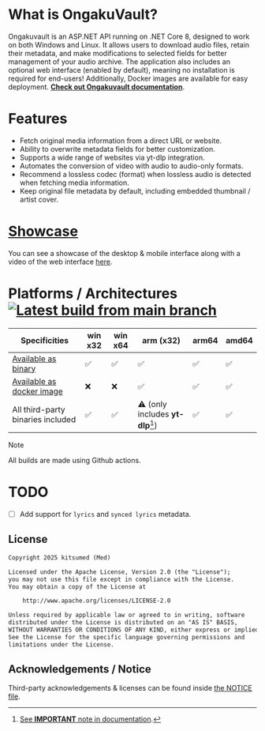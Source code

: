 # What is OngakuVault?
Ongakuvault is an ASP.NET API running on .NET Core 8, designed to work on both Windows and Linux. It allows users to download audio files, retain their metadata, and make modifications to selected fields for better management
of your audio archive. The application also includes an optional web interface (enabled by default), meaning no installation is required for end-users! Additionally, Docker images are available for easy deployment.
[**Check out Ongakuvault documentation**](https://kitsumed.github.io/ongakuvault/).

# Features
- Fetch original media information from a direct URL or website.
- Ability to overwrite metadata fields for better customization.
- Supports a wide range of websites via yt-dlp integration.
- Automates the conversion of video with audio to audio-only formats.
- Recommend a lossless codec (format) when lossless audio is detected when fetching media information.
- Keep original file metadata by default, including embedded thumbnail / artist cover.

# [Showcase](https://kitsumed.github.io/ongakuvault/getting-started.html#showcase)
You can see a showcase of the desktop & mobile interface along with a video of the web interface [here](https://kitsumed.github.io/ongakuvault/getting-started.html#showcase).

# Platforms / Architectures [![Latest build from main branch](https://github.com/kitsumed/ongakuvault/actions/workflows/build-test-publish-asp.net-core.yml/badge.svg?branch=main)](https://github.com/kitsumed/ongakuvault/actions/workflows/build-test-publish-asp.net-core.yml)

| Specificities                                                                                        | win x32 | win x64 | arm (x32)                           | arm64 | amd64 |
|------------------------------------------------------------------------------------------------------|---------|---------|-------------------------------------|-------|-------|
| [Available as binary](https://kitsumed.github.io/ongakuvault/installation.html#from-binary-releases) | ✅      | ✅      | ✅                                | ✅    | ✅    |
| [Available as docker image](https://kitsumed.github.io/ongakuvault/installation.html#from-docker)    | ❌      | ❌      | ✅                                | ✅    | ✅    |
| All third-party binaries included                                                                    | ✅      | ✅      | ⚠️ (only includes **yt-dlp**[^1]) | ✅    | ✅    |

> [!NOTE]
> All builds are made using Github actions.

[^1]: [See **IMPORTANT** note in documentation](https://kitsumed.github.io/ongakuvault/installation.html#installation-methods).

# TODO
- [ ] Add support for `lyrics` and `synced lyrics` metadata.

## License
```txt
Copyright 2025 kitsumed (Med)

Licensed under the Apache License, Version 2.0 (the "License");
you may not use this file except in compliance with the License.
You may obtain a copy of the License at

    http://www.apache.org/licenses/LICENSE-2.0

Unless required by applicable law or agreed to in writing, software
distributed under the License is distributed on an "AS IS" BASIS,
WITHOUT WARRANTIES OR CONDITIONS OF ANY KIND, either express or implied.
See the License for the specific language governing permissions and
limitations under the License.
```
## Acknowledgements / Notice
Third-party acknowledgements & licenses can be found inside [the NOTICE file](OngakuVault/NOTICE).
